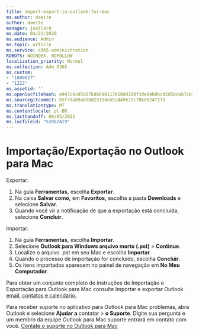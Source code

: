 ```yaml
---
title: import-export-in-outlook-for-mac
ms.author: daeite
author: daeite
manager: joallard
ms.date: 04/21/2020
ms.audience: Admin
ms.topic: article
ms.service: o365-administration
ROBOTS: NOINDEX, NOFOLLOW
localization_priority: Normal
ms.collection: Adm_O365
ms.custom:
- "1800027"
- "1222"
ms.assetid: ''
ms.openlocfilehash: e947c6cd5d27bdb690117b18dd100f3de64b0bcd5d5bdab7cb1eeca355ef4489
ms.sourcegitcommit: b5f7da89a650d2915dc652449623c78be6247175
ms.translationtype: MT
ms.contentlocale: pt-BR
ms.lasthandoff: 08/05/2021
ms.locfileid: "53987419"
---
```

# <a name="importexport-in-outlook-for-mac"></a>Importação/Exportação no Outlook para Mac 

Exportar:
1. Na guia **Ferramentas,** escolha **Exportar**.
2. Na caixa **Salvar como,** em **Favoritos,** escolha a pasta **Downloads** e selecione **Salvar**.
3. Quando você vir a notificação de que a exportação está concluída, selecione **Concluir**.

Importar:
1. Na guia **Ferramentas,** escolha **Importar**.
2. Selecione **Outlook para Windows arquivo morto (.pst)**  >  **Continue**.
3. Localize o arquivo .pst em seu Mac e escolha **Importar**.
4. Quando o processo de importação for concluído, escolha **Concluir**.
5. Os itens importados aparecem no painel de navegação em **No Meu Computador**.

Para obter um conjunto completo de instruções de Importação e Exportação para Outlook para Mac consulte Importar e exportar Outlook [email, contatos e calendário.](https://support.office.com/article/92577192-3881-4502-b79d-c3bbada6c8ef#ID0EAACAAA=Mac) 

Para receber suporte no aplicativo para Outlook para Mac problemas, abra Outlook e selecione **Ajudar a** contatar  >  **o Suporte**. Digite sua pergunta e um membro da equipe Outlook para Mac suporte entrará em contato com você. [Contate o suporte no Outlook para Mac](https://support.microsoft.com/office/contact-support-within-outlook-for-mac-d0410177-8e65-4487-93f7-206a3a3d71a8)